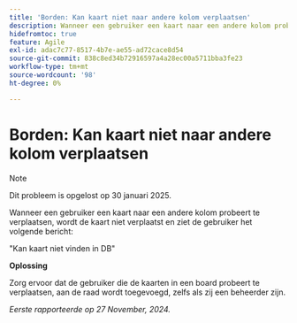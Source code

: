 ```yaml
---
title: 'Borden: Kan kaart niet naar andere kolom verplaatsen'
description: Wanneer een gebruiker een kaart naar een andere kolom probeert te verplaatsen, wordt de kaart niet verplaatst en ziet de gebruiker een bericht.
hidefromtoc: true
feature: Agile
exl-id: adac7c77-8517-4b7e-ae55-ad72cace8d54
source-git-commit: 838c8ed34b72916597a4a28ec00a5711bba3fe23
workflow-type: tm+mt
source-wordcount: '98'
ht-degree: 0%

---
```


# Borden: Kan kaart niet naar andere kolom verplaatsen

>[!NOTE]
>
>Dit probleem is opgelost op 30 januari 2025.

Wanneer een gebruiker een kaart naar een andere kolom probeert te verplaatsen, wordt de kaart niet verplaatst en ziet de gebruiker het volgende bericht:

&quot;Kan kaart niet vinden in DB&quot;

**Oplossing**

Zorg ervoor dat de gebruiker die de kaarten in een board probeert te verplaatsen, aan de raad wordt toegevoegd, zelfs als zij een beheerder zijn.

_Eerste rapporteerde op 27 November, 2024._
